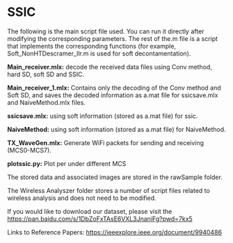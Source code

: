 # SSIC

The following is the main script file used. You can run it directly after modifying the corresponding parameters. The rest of the.m file is a script that implements the corresponding functions (for example, Soft_NonHTDescramer_llr.m is used for soft decontamentation).



**Main_receiver.mlx:** decode the received data files using Conv method, hard SD, soft SD and SSIC.

**Main_receiver_1.mlx:** Contains only the decoding of the Conv method and Soft SD, and saves the decoded information as a.mat file for ssicsave.mlx and NaiveMethod.mlx files.

**ssicsave.mlx:** using soft information (stored as a.mat file) for ssic.

**NaiveMethod:** using soft information (stored as a.mat file) for NaiveMethod.

**TX_WaveGen.mlx:** Generate WiFi packets for sending and receiving (MCS0-MCS7).

**plotssic.py:**  Plot per under different MCS



The stored data and associated images are stored in the rawSample folder. 

The Wireless Analyszer folder stores a number of script files related to wireless analysis and does not need to be modified.

If you would like to download our dataset, please visit the https://pan.baidu.com/s/1DbZoFxTAsE6VXL3JnaniFg?pwd=7kx5

Links to Reference Papers: https://ieeexplore.ieee.org/document/9940486
